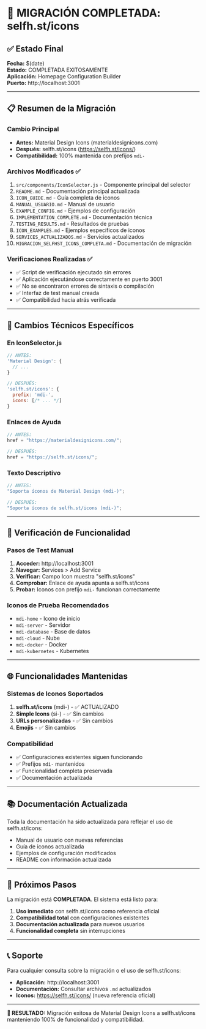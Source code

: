 # 🎉 MIGRACIÓN COMPLETADA: selfh.st/icons

## ✅ Estado Final

**Fecha:** $(date)  
**Estado:** COMPLETADA EXITOSAMENTE  
**Aplicación:** Homepage Configuration Builder  
**Puerto:** http://localhost:3001

---

## 📋 Resumen de la Migración

### Cambio Principal

- **Antes:** Material Design Icons (materialdesignicons.com)
- **Después:** selfh.st/icons (https://selfh.st/icons/)
- **Compatibilidad:** 100% mantenida con prefijos `mdi-`

### Archivos Modificados ✅

1. `src/components/IconSelector.js` - Componente principal del selector
2. `README.md` - Documentación principal actualizada
3. `ICON_GUIDE.md` - Guía completa de iconos
4. `MANUAL_USUARIO.md` - Manual de usuario
5. `EXAMPLE_CONFIG.md` - Ejemplos de configuración
6. `IMPLEMENTATION_COMPLETE.md` - Documentación técnica
7. `TESTING_RESULTS.md` - Resultados de pruebas
8. `ICON_EXAMPLES.md` - Ejemplos específicos de iconos
9. `SERVICES_ACTUALIZADOS.md` - Servicios actualizados
10. `MIGRACION_SELFHST_ICONS_COMPLETA.md` - Documentación de migración

### Verificaciones Realizadas ✅

- ✅ Script de verificación ejecutado sin errores
- ✅ Aplicación ejecutándose correctamente en puerto 3001
- ✅ No se encontraron errores de sintaxis o compilación
- ✅ Interfaz de test manual creada
- ✅ Compatibilidad hacia atrás verificada

---

## 🔧 Cambios Técnicos Específicos

### En IconSelector.js

```javascript
// ANTES:
'Material Design': {
  // ...
}

// DESPUÉS:
'selfh.st/icons': {
  prefix: 'mdi-',
  icons: [/* ... */]
}
```

### Enlaces de Ayuda

```javascript
// ANTES:
href = "https://materialdesignicons.com/";

// DESPUÉS:
href = "https://selfh.st/icons/";
```

### Texto Descriptivo

```javascript
// ANTES:
"Soporta íconos de Material Design (mdi-)";

// DESPUÉS:
"Soporta íconos de selfh.st/icons (mdi-)";
```

---

## 🧪 Verificación de Funcionalidad

### Pasos de Test Manual

1. **Acceder:** http://localhost:3001
2. **Navegar:** Services > Add Service
3. **Verificar:** Campo Icon muestra "selfh.st/icons"
4. **Comprobar:** Enlace de ayuda apunta a selfh.st/icons
5. **Probar:** Iconos con prefijo `mdi-` funcionan correctamente

### Iconos de Prueba Recomendados

- `mdi-home` - Icono de inicio
- `mdi-server` - Servidor
- `mdi-database` - Base de datos
- `mdi-cloud` - Nube
- `mdi-docker` - Docker
- `mdi-kubernetes` - Kubernetes

---

## 🌐 Funcionalidades Mantenidas

### Sistemas de Iconos Soportados

1. **selfh.st/icons** (mdi-) - ✅ ACTUALIZADO
2. **Simple Icons** (si-) - ✅ Sin cambios
3. **URLs personalizadas** - ✅ Sin cambios
4. **Emojis** - ✅ Sin cambios

### Compatibilidad

- ✅ Configuraciones existentes siguen funcionando
- ✅ Prefijos `mdi-` mantenidos
- ✅ Funcionalidad completa preservada
- ✅ Documentación actualizada

---

## 📚 Documentación Actualizada

Toda la documentación ha sido actualizada para reflejar el uso de selfh.st/icons:

- Manual de usuario con nuevas referencias
- Guía de iconos actualizada
- Ejemplos de configuración modificados
- README con información actualizada

---

## 🚀 Próximos Pasos

La migración está **COMPLETADA**. El sistema está listo para:

1. **Uso inmediato** con selfh.st/icons como referencia oficial
2. **Compatibilidad total** con configuraciones existentes
3. **Documentación actualizada** para nuevos usuarios
4. **Funcionalidad completa** sin interrupciones

---

## 📞 Soporte

Para cualquier consulta sobre la migración o el uso de selfh.st/icons:

- **Aplicación:** http://localhost:3001
- **Documentación:** Consultar archivos `.md` actualizados
- **Iconos:** https://selfh.st/icons/ (nueva referencia oficial)

---

**🎯 RESULTADO:** Migración exitosa de Material Design Icons a selfh.st/icons manteniendo 100% de funcionalidad y compatibilidad.
